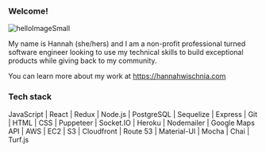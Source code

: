 ### Welcome! 
<!-- ![sideEmojiSmall](https://user-images.githubusercontent.com/76498844/125205220-d2f82d00-e246-11eb-9650-9483a3e934d0.png)
 -->
![helloImageSmall](https://user-images.githubusercontent.com/76498844/125205254-f91dcd00-e246-11eb-9d8c-4c33acf1b363.png)

My name is Hannah (she/hers) and I am a non-profit professional turned software engineer looking to use my technical skills to build exceptional products while giving back to my community.

You can learn more about my work at https://hannahwischnia.com

### Tech stack

JavaScript | React | Redux | Node.js | PostgreSQL | Sequelize | Express | Git | HTML | CSS | Puppeteer | Socket.IO | Heroku | Nodemailer | Google Maps API | AWS | EC2 | S3 | Cloudfront | Route 53 | Material-UI | Mocha | Chai | Turf.js
